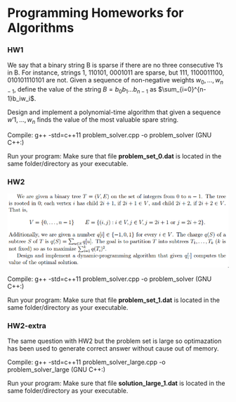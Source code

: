 # Programming Homeworks for Algorithms #

### HW1 ###

We say that a binary string B is sparse if there are no three consecutive 1’s in B. For instance, strings 1, 110101, 0001011 are sparse, but 111, 1100011100, 010101110101 are not. Given a sequence of non-negative weights $w_0, ..., w_{n−1}$, define the value of the string $B = b_0b_1...b_{n−1}$ as $\sum_{i=0}^{n-1}b_iw_i$.

Design and implement a polynomial-time algorithm that given a sequence $w'1,...,w_n$ finds the value of the most valuable spare string.

Compile: g++ -std=c++11 problem_solver.cpp -o problem_solver (GNU C++:)

Run your program: Make sure that file **problem_set_0.dat** is located in the same folder/directory as your executable. 

### HW2 ###

<img src="./hw2_alg.png"></img>

Compile: g++ -std=c++11 problem_solver.cpp -o problem_solver (GNU C++:)

Run your program: Make sure that file **problem_set_1.dat** is located in the same folder/directory as your executable. 

### HW2-extra ###

The same question with HW2 but the problem set is large so optimazation has been used to generate correct answer without cause out of memory.

Compile: g++ -std=c++11 problem_solver_large.cpp -o problem_solver_large (GNU C++:)

Run your program: Make sure that file **solution_large_1.dat** is located in the same folder/directory as your executable.

